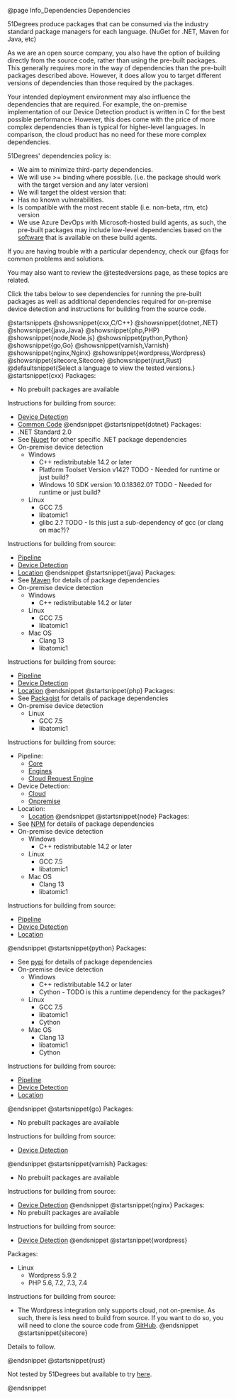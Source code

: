@page Info_Dependencies Dependencies

51Degrees produce packages that can be consumed via the industry standard package managers for
each language. (NuGet for .NET, Maven for Java, etc)

As we are an open source company, you also have the option of building directly from the source code, 
rather than using the pre-built packages. This generally requires more in the way of dependencies 
than the pre-built packages described above. However, it does allow you to target different versions
of dependencies than those required by the packages.

Your intended deployment environment may also influence the dependencies that are required.
For example, the on-premise implementation of our Device Detection product is written in C for the 
best possible performance. However, this does come with the price of more complex dependencies 
than is typical for higher-level languages. In comparison, the cloud product has no need for these 
more complex dependencies.

51Degrees' dependencies policy is:
-	We aim to minimize third-party dependencies.
-	We will use >= binding where possible. (i.e. the package should work with the target version and any later version)
-	We will target the oldest version that:
  -	Has no known vulnerabilities.
  -	Is compatible with the most recent stable (i.e. non-beta, rtm, etc) version
- We use Azure DevOps with Microsoft-hosted build agents, as such, the pre-built packages may include low-level dependencies based on the [software](https://docs.microsoft.com/en-us/azure/devops/pipelines/agents/hosted) that is available on these build agents.

If you are having trouble with a particular dependency, check our @faqs for common problems and solutions.

You may also want to review the @testedversions page, as these topics are related.

Click the tabs below to see dependencies for running the pre-built packages as well as additional
dependencies required for on-premise device detection and instructions for building from the source 
code.

@startsnippets
@showsnippet{cxx,C/C++}
@showsnippet{dotnet,.NET}
@showsnippet{java,Java}
@showsnippet{php,PHP}
@showsnippet{node,Node.js}
@showsnippet{python,Python}
@showsnippet{go,Go}
@showsnippet{varnish,Varnish}
@showsnippet{nginx,Nginx}
@showsnippet{wordpress,Wordpress}
@showsnippet{sitecore,Sitecore}
@showsnippet{rust,Rust}
@defaultsnippet{Select a language to view the tested versions.}
@startsnippet{cxx}
Packages:
- No prebuilt packages are available

Instructions for building from source:
- [Device Detection](https://github.com/51Degrees/device-detection-cxx#readme)
- [Common Code](https://github.com/51Degrees/common-cxx#readme)
@endsnippet
@startsnippet{dotnet}
Packages:
- .NET Standard 2.0
- See [Nuget](https://www.nuget.org/profiles/51Degrees) for other specific .NET package dependencies
- On-premise device detection
  - Windows
    - C++ redistributable 14.2 or later
    - Platform Toolset Version v142? TODO - Needed for runtime or just build?
    - Windows 10 SDK version 10.0.18362.0? TODO - Needed for runtime or just build?
  - Linux
    - GCC 7.5
    - libatomic1
    - glibc 2.? TODO - Is this just a sub-dependency of gcc (or clang on mac?)?

Instructions for building from source:
- [Pipeline](https://github.com/51Degrees/pipeline-dotnet#readme)
- [Device Detection](https://github.com/51Degrees/device-detection-dotnet#readme)
- [Location](https://github.com/51Degrees/location-dotnet#readme)
@endsnippet
@startsnippet{java}
Packages:
- See [Maven](https://search.maven.org/search?q=g:com.51degrees) for details of package dependencies
- On-premise device detection
  - Windows
    - C++ redistributable 14.2 or later
  - Linux
    - GCC 7.5
    - libatomic1
  - Mac OS
    - Clang 13
    - libatomic1

Instructions for building from source:
- [Pipeline](https://github.com/51Degrees/pipeline-java#readme)
- [Device Detection](https://github.com/51Degrees/device-detection-java#readme)
- [Location](https://github.com/51Degrees/location-java#readme)
@endsnippet
@startsnippet{php}
Packages:
- See [Packagist](https://packagist.org/packages/51degrees/) for details of package dependencies
- On-premise device detection
  - Linux
    - GCC 7.5
    - libatomic1

Instructions for building from source:
  - Pipeline:
    - [Core](https://github.com/51Degrees/pipeline-php-core#readme)
    - [Engines](https://github.com/51Degrees/pipeline-php-engines#readme)
    - [Cloud Request Engine](https://github.com/51Degrees/pipeline-php-cloudrequestengine#readme)
  - Device Detection:
    - [Cloud](https://github.com/51Degrees/device-detection-php#readme)
    - [Onpremise](https://github.com/51Degrees/device-detection-php-onpremise#readme)
  - Location:
    - [Location](https://github.com/51Degrees/location-php#readme)
@endsnippet
@startsnippet{node}
Packages:
- See [NPM](https://www.npmjs.com/~51degrees) for details of package dependencies
- On-premise device detection
  - Windows
    - C++ redistributable 14.2 or later
  - Linux
    - GCC 7.5
    - libatomic1
  - Mac OS
    - Clang 13
    - libatomic1

Instructions for building from source:
- [Pipeline](https://github.com/51Degrees/pipeline-node#readme)
- [Device Detection](https://github.com/51Degrees/device-detection-node#readme)
- [Location](https://github.com/51Degrees/location-node#readme)

@endsnippet
@startsnippet{python}
Packages:
- See [pypi](https://pypi.org/user/51Degrees.mobi/) for details of package dependencies
- On-premise device detection
  - Windows
    - C++ redistributable 14.2 or later
    - Cython - TODO is this a runtime dependency for the packages?
  - Linux
    - GCC 7.5
    - libatomic1
    - Cython
  - Mac OS
    - Clang 13
    - libatomic1
    - Cython

Instructions for building from source:
- [Pipeline](https://github.com/51Degrees/pipeline-python#readme)
- [Device Detection](https://github.com/51Degrees/device-detection-python#readme)
- [Location](https://github.com/51Degrees/location-python#readme)

@endsnippet
@startsnippet{go}
Packages:
- No prebuilt packages are available

Instructions for building from source:
- [Device Detection](https://github.com/51Degrees/device-detection-go#readme)

@endsnippet
@startsnippet{varnish}
Packages:
- No prebuilt packages are available

Instructions for building from source:
- [Device Detection](https://github.com/51Degrees/device-detection-varnish#readme)
@endsnippet
@startsnippet{nginx}
Packages:
- No prebuilt packages are available

Instructions for building from source:
- [Device Detection](https://github.com/51Degrees/device-detection-nginx#readme)
@endsnippet
@startsnippet{wordpress}

Packages:
- Linux
  - Wordpress 5.9.2
  - PHP 5.6, 7.2, 7.3, 7.4

Instructions for building from source:
- The Wordpress integration only supports cloud, not on-premise. As such, there is less need to build from source. If you want to do so, you will need to clone the source code from [GitHub](https://github.com/51Degrees/pipeline-wordpress).
@endsnippet
@startsnippet{sitecore}

Details to follow.

@endsnippet
@startsnippet{rust}

Not tested by 51Degrees but available to try [here](https://crates.io/crates/fiftyonedegrees).

@endsnippet

